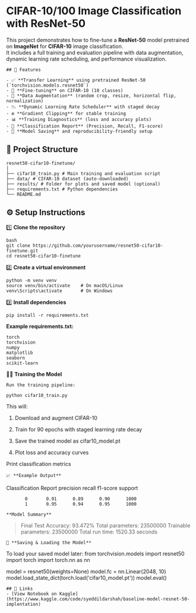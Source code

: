 
# CIFAR-10/100 Image Classification with ResNet-50

This project demonstrates how to fine-tune a **ResNet-50** model pretrained on **ImageNet** for **CIFAR-10** image classification.  
It includes a full training and evaluation pipeline with data augmentation, dynamic learning rate scheduling, and performance visualization.
```
## 🚀 Features

- ✅ **Transfer Learning** using pretrained ResNet-50 (`torchvision.models.resnet50`)
- 🧠 **Fine-tuning** on CIFAR-10 (10 classes)
- 🎨 **Data Augmentation** (random crop, resize, horizontal flip, normalization)
- 📉 **Dynamic Learning Rate Scheduler** with staged decay
- ⚙️ **Gradient Clipping** for stable training
- 📊 **Training Diagnostics** (loss and accuracy plots)
- 🧾 **Classification Report** (Precision, Recall, F1-score)
- 💾 **Model Saving** and reproducibility-friendly setup

```

## 🧩 **Project Structure**
```
resnet50-cifar10-finetune/
│
├── cifar10_train.py # Main training and evaluation script
├── data/ # CIFAR-10 dataset (auto-downloaded)
├── results/ # Folder for plots and saved model (optional)
├── requirements.txt # Python dependencies
└── README.md
```

## ⚙️ Setup Instructions

1️⃣ **Clone the repository**
```
bash
git clone https://github.com/yourusername/resnet50-cifar10-finetune.git
cd resnet50-cifar10-finetune
```
2️⃣ **Create a virtual environment**
```
python -m venv venv
source venv/bin/activate    # On macOS/Linux
venv\Scripts\activate       # On Windows
```
3️⃣ **Install dependencies**
```
pip install -r requirements.txt
```
**Example requirements.txt:**
```
torch
torchvision
numpy
matplotlib
seaborn
scikit-learn
```
🏋️‍♂️ **Training the Model**
```
Run the training pipeline:

python cifar10_train.py
```
This will:

1. Download and augment CIFAR-10

2. Train for 90 epochs with staged learning rate decay

3. Save the trained model as cifar10_model.pt

4. Plot loss and accuracy curves

Print classification metrics
```
📈 **Example Output**
```
Classification Report
              precision    recall  f1-score   support

           0       0.91      0.89      0.90      1000
           1       0.95      0.94      0.95      1000
   ```
**Model Summary**
```
> Final Test Accuracy: 93.472%
Total parameters: 23500000
Trainable parameters: 23500000
Total run time: 1520.33 seconds
```
💾 **Saving & Loading the Model**
```
To load your saved model later:
from torchvision.models import resnet50
import torch
import torch.nn as nn

model = resnet50(weights=None)
model.fc = nn.Linear(2048, 10)
model.load_state_dict(torch.load('cifar10_model.pt'))
model.eval()
```
## 🔗 Links
- [View Notebook on Kaggle](https://www.kaggle.com/code/syeddildarshah/baseline-model-resnet-50-implentation)


